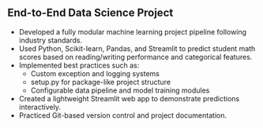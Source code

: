 ## End-to-End Data Science Project
* Developed a fully modular machine learning project pipeline following industry standards.
* Used Python, Scikit-learn, Pandas, and Streamlit to predict student math scores based on reading/writing performance and categorical features.
* Implemented best practices such as:
  * Custom exception and logging systems
  * setup.py for package-like project structure
  * Configurable data pipeline and model training modules
* Created a lightweight Streamlit web app to demonstrate predictions interactively.
* Practiced Git-based version control and project documentation.